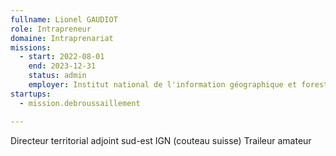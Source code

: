 ```yaml
---
fullname: Lionel GAUDIOT
role: Intrapreneur
domaine: Intraprenariat
missions:
  - start: 2022-08-01
    end: 2023-12-31
    status: admin
    employer: Institut national de l'information géographique et forestière (IGN)
startups:
  - mission.debroussaillement

---
```



Directeur territorial adjoint sud-est IGN (couteau suisse)
Traileur amateur
